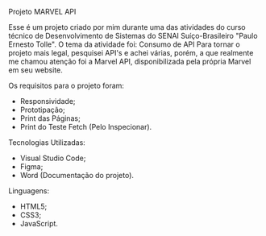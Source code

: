 Projeto MARVEL API

Esse é um projeto criado por mim durante uma das atividades do curso técnico de Desenvolvimento de Sistemas do SENAI Suíço-Brasileiro "Paulo Ernesto Tolle".
O tema da atividade foi: Consumo de API
Para tornar o projeto mais legal, pesquisei API's e achei várias, porém, a que realmente me chamou atenção foi a Marvel API, disponibilizada pela própria Marvel em seu website.

Os requisitos para o projeto foram:
- Responsividade;
- Prototipação;
- Print das Páginas;
- Print do Teste Fetch (Pelo Inspecionar).

Tecnologias Utilizadas:
- Visual Studio Code;
- Figma;
- Word (Documentação do projeto).

Linguagens:
- HTML5;
- CSS3;
- JavaScript.
